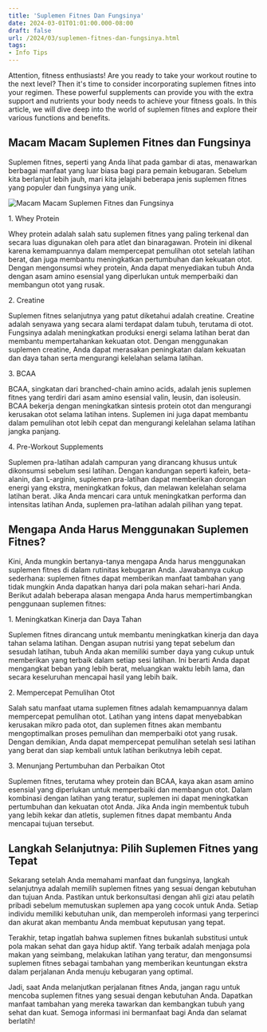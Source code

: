 ```yaml
---
title: 'Suplemen Fitnes Dan Fungsinya'
date: 2024-03-01T01:01:00.000-08:00
draft: false
url: /2024/03/suplemen-fitnes-dan-fungsinya.html
tags: 
- Info Tips
---
```


Attention, fitness enthusiasts! Are you ready to take your workout routine to the next level? Then it's time to consider incorporating suplemen fitnes into your regimen. These powerful supplements can provide you with the extra support and nutrients your body needs to achieve your fitness goals. In this article, we will dive deep into the world of suplemen fitnes and explore their various functions and benefits.

Macam Macam Suplemen Fitnes dan Fungsinya
-----------------------------------------

Suplemen fitnes, seperti yang Anda lihat pada gambar di atas, menawarkan berbagai manfaat yang luar biasa bagi para pemain kebugaran. Sebelum kita berlanjut lebih jauh, mari kita jelajahi beberapa jenis suplemen fitnes yang populer dan fungsinya yang unik.

![Macam Macam Suplemen Fitnes dan Fungsinya](https://bozmen.id/wp-content/uploads/2023/08/Suplemen-Fitness-dan-Fungsinya.jpg)

1\. Whey Protein

Whey protein adalah salah satu suplemen fitnes yang paling terkenal dan secara luas digunakan oleh para atlet dan binaragawan. Protein ini dikenal karena kemampuannya dalam mempercepat pemulihan otot setelah latihan berat, dan juga membantu meningkatkan pertumbuhan dan kekuatan otot. Dengan mengonsumsi whey protein, Anda dapat menyediakan tubuh Anda dengan asam amino esensial yang diperlukan untuk memperbaiki dan membangun otot yang rusak.

2\. Creatine

Suplemen fitnes selanjutnya yang patut diketahui adalah creatine. Creatine adalah senyawa yang secara alami terdapat dalam tubuh, terutama di otot. Fungsinya adalah meningkatkan produksi energi selama latihan berat dan membantu mempertahankan kekuatan otot. Dengan menggunakan suplemen creatine, Anda dapat merasakan peningkatan dalam kekuatan dan daya tahan serta mengurangi kelelahan selama latihan.

3\. BCAA

BCAA, singkatan dari branched-chain amino acids, adalah jenis suplemen fitnes yang terdiri dari asam amino esensial valin, leusin, dan isoleusin. BCAA bekerja dengan meningkatkan sintesis protein otot dan mengurangi kerusakan otot selama latihan intens. Suplemen ini juga dapat membantu dalam pemulihan otot lebih cepat dan mengurangi kelelahan selama latihan jangka panjang.

4\. Pre-Workout Supplements

Suplemen pra-latihan adalah campuran yang dirancang khusus untuk dikonsumsi sebelum sesi latihan. Dengan kandungan seperti kafein, beta-alanin, dan L-arginin, suplemen pra-latihan dapat memberikan dorongan energi yang ekstra, meningkatkan fokus, dan melawan kelelahan selama latihan berat. Jika Anda mencari cara untuk meningkatkan performa dan intensitas latihan Anda, suplemen pra-latihan adalah pilihan yang tepat.

Mengapa Anda Harus Menggunakan Suplemen Fitnes?
-----------------------------------------------

Kini, Anda mungkin bertanya-tanya mengapa Anda harus menggunakan suplemen fitnes di dalam rutinitas kebugaran Anda. Jawabannya cukup sederhana: suplemen fitnes dapat memberikan manfaat tambahan yang tidak mungkin Anda dapatkan hanya dari pola makan sehari-hari Anda. Berikut adalah beberapa alasan mengapa Anda harus mempertimbangkan penggunaan suplemen fitnes:

1\. Meningkatkan Kinerja dan Daya Tahan

Suplemen fitnes dirancang untuk membantu meningkatkan kinerja dan daya tahan selama latihan. Dengan asupan nutrisi yang tepat sebelum dan sesudah latihan, tubuh Anda akan memiliki sumber daya yang cukup untuk memberikan yang terbaik dalam setiap sesi latihan. Ini berarti Anda dapat mengangkat beban yang lebih berat, meluangkan waktu lebih lama, dan secara keseluruhan mencapai hasil yang lebih baik.

2\. Mempercepat Pemulihan Otot

Salah satu manfaat utama suplemen fitnes adalah kemampuannya dalam mempercepat pemulihan otot. Latihan yang intens dapat menyebabkan kerusakan mikro pada otot, dan suplemen fitnes akan membantu mengoptimalkan proses pemulihan dan memperbaiki otot yang rusak. Dengan demikian, Anda dapat mempercepat pemulihan setelah sesi latihan yang berat dan siap kembali untuk latihan berikutnya lebih cepat.

3\. Menunjang Pertumbuhan dan Perbaikan Otot

Suplemen fitnes, terutama whey protein dan BCAA, kaya akan asam amino esensial yang diperlukan untuk memperbaiki dan membangun otot. Dalam kombinasi dengan latihan yang teratur, suplemen ini dapat meningkatkan pertumbuhan dan kekuatan otot Anda. Jika Anda ingin membentuk tubuh yang lebih kekar dan atletis, suplemen fitnes dapat membantu Anda mencapai tujuan tersebut.

Langkah Selanjutnya: Pilih Suplemen Fitnes yang Tepat
-----------------------------------------------------

Sekarang setelah Anda memahami manfaat dan fungsinya, langkah selanjutnya adalah memilih suplemen fitnes yang sesuai dengan kebutuhan dan tujuan Anda. Pastikan untuk berkonsultasi dengan ahli gizi atau pelatih pribadi sebelum memutuskan suplemen apa yang cocok untuk Anda. Setiap individu memiliki kebutuhan unik, dan memperoleh informasi yang terperinci dan akurat akan membantu Anda membuat keputusan yang tepat.

Terakhir, tetap ingatlah bahwa suplemen fitnes bukanlah substitusi untuk pola makan sehat dan gaya hidup aktif. Yang terbaik adalah menjaga pola makan yang seimbang, melakukan latihan yang teratur, dan mengonsumsi suplemen fitnes sebagai tambahan yang memberikan keuntungan ekstra dalam perjalanan Anda menuju kebugaran yang optimal.

Jadi, saat Anda melanjutkan perjalanan fitnes Anda, jangan ragu untuk mencoba suplemen fitnes yang sesuai dengan kebutuhan Anda. Dapatkan manfaat tambahan yang mereka tawarkan dan kembangkan tubuh yang sehat dan kuat. Semoga informasi ini bermanfaat bagi Anda dan selamat berlatih!